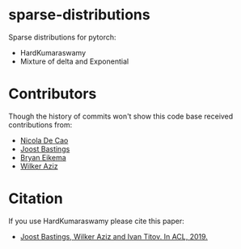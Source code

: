 # sparse-distributions

Sparse distributions for pytorch:

* HardKumaraswamy
* Mixture of delta and Exponential


# Contributors

Though the history of commits won't show this code base received contributions from:

* [Nicola De Cao](https://github.com/nicola-decao)
* [Joost Bastings](https://github.com/bastings)
* [Bryan Eikema](https://github.com/roxot)
* [Wilker Aziz](https://github.com/wilkeraziz)

# Citation

If you use HardKumaraswamy please cite this paper:

* [Joost Bastings, Wilker Aziz and Ivan Titov. In ACL, 2019.](https://arxiv.org/pdf/1905.08160.pdf)
